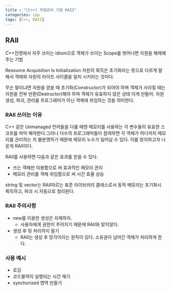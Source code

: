```yaml
---
title : "[C++] 자원관리 기법 RAII"
categories: cpp
tags: [C++, RAII]
---
```


## RAII
C++진영에서 자주 쓰이는 Idiom으로 객체가 쓰이는 Scope를 벗어나면 자원을 해제해주는 기법

Resource Acquisition Is Initialization 자원의 획득은 초기화라는 뜻으로 다르게 말해서 객체와 자원의 라이프 사이클을 일치 시키라는 것이다.

무슨 말이냐면 자원을 얻을 때 초기화(Constructor)가 되어야 하며 객체가 사라질 때는 자원을 전부 반환(Destructor)해야 하며 객체가 유효하지 않은 상태 이게 만들어. 자원 생성, 파괴, 관리를 프로그래머가 아닌 객체에 위임하는 것을 의미한다.

### RAII 쓰이는 이유
C++ 같은 Unmanaged 언어들을 다룰 때엔 메모리를 사용하는 각 변수들의 유효한 스코프를 파악 해야한다.그러나 다수의 프로그래머들이 참여하면 각 객체가 어디까지 메모리를 관리하는 지  불분명하기 때문에 메모리 누수가 일어날 수 있다. 이를 방지하고자 나온게 RAII이다.

RAII를 사용하면 다음과 같은 효과를 얻을 수 있다.
- 쓰는 객체만 이용함으로 써 효과적인 메모리 관리
- 메모리 관리를 객체 위임함으로 써 시간 효율 상승

string 및 vector는 RAII따르는 표준 라이브러리 클래스로서 동적 메모리는 초기화시 획득하고, 파괴 시 자동으로 정리된다.

### RAII 주의사항
- new를 이용한 생성은 자제하자.
	- 사용자에게 권한이 주어지기 때문에 RAII와 맞지않다.
- 생성 후 뒷 처리하지 말기
	- RAII는 생성 후 망각이라는 원칙이 있다. 소유권이 넘어간 객체가 처리하게 한다.


### 사용 예시
- 로깅
- 코드블럭이 실행되는 시간 재기
- synchorized 영역 만들기